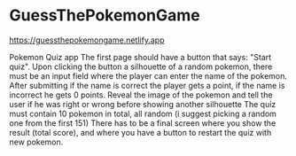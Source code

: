 # GuessThePokemonGame

https://guessthepokemongame.netlify.app

Pokemon Quiz app
The first page should have a button that says: "Start quiz".
  Upon clicking the button a silhouette of a random pokemon, there must be an input field where
the player can enter the name of the pokemon. After submitting if the name is correct the player
gets a point, if the name is incorrect he gets 0 points.
  Reveal the image of the pokemon and tell the user if he was right or wrong before showing
another silhouette
  The quiz must contain 10 pokemon in total, all random (i suggest picking a random one from the
first 151)
  There has to be a final screen where you show the result (total score), and where you have a
button to restart the quiz with new pokemon.

